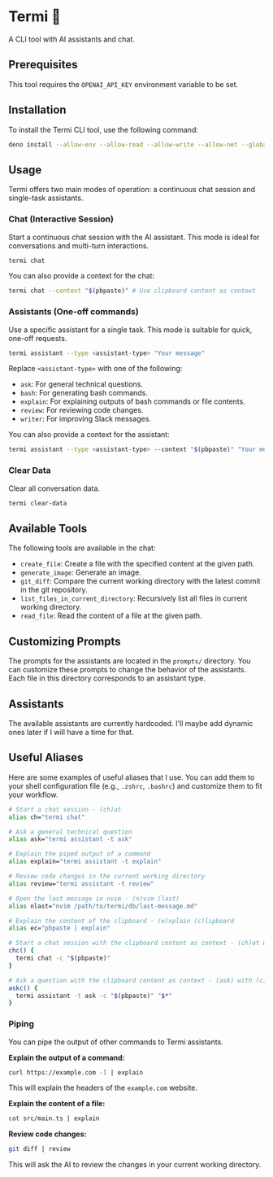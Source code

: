 # Termi 🤖

A CLI tool with AI assistants and chat.

## Prerequisites

This tool requires the `OPENAI_API_KEY` environment variable to be set.

## Installation

To install the Termi CLI tool, use the following command:

```bash
deno install --allow-env --allow-read --allow-write --allow-net --global --config=./deno.json -f --name=termi src/main.ts
```

## Usage

Termi offers two main modes of operation: a continuous chat session and
single-task assistants.

### Chat (Interactive Session)

Start a continuous chat session with the AI assistant. This mode is ideal for
conversations and multi-turn interactions.

```bash
termi chat
```

You can also provide a context for the chat:

```bash
termi chat --context "$(pbpaste)" # Use clipboard content as context
```

### Assistants (One-off commands)

Use a specific assistant for a single task. This mode is suitable for quick,
one-off requests.

```bash
termi assistant --type <assistant-type> "Your message"
```

Replace `<assistant-type>` with one of the following:

- `ask`: For general technical questions.
- `bash`: For generating bash commands.
- `explain`: For explaining outputs of bash commands or file contents.
- `review`: For reviewing code changes.
- `writer`: For improving Slack messages.

You can also provide a context for the assistant:

```bash
termi assistant --type <assistant-type> --context "$(pbpaste)" "Your message" # Use clipboard content as context
```

### Clear Data

Clear all conversation data.

```bash
termi clear-data
```

## Available Tools

The following tools are available in the chat:

- `create_file`: Create a file with the specified content at the given path.
- `generate_image`: Generate an image.
- `git_diff`: Compare the current working directory with the latest commit in
  the git repository.
- `list_files_in_current_directory`: Recursively list all files in current
  working directory.
- `read_file`: Read the content of a file at the given path.

## Customizing Prompts

The prompts for the assistants are located in the `prompts/` directory. You can
customize these prompts to change the behavior of the assistants. Each file in
this directory corresponds to an assistant type.

## Assistants

The available assistants are currently hardcoded. I'll maybe add dynamic ones
later if I will have a time for that.

## Useful Aliases

Here are some examples of useful aliases that I use. You can add them to your
shell configuration file (e.g., `.zshrc`, `.bashrc`) and customize them to fit
your workflow.

```bash
# Start a chat session - (ch)at
alias ch="termi chat"

# Ask a general technical question
alias ask="termi assistant -t ask"

# Explain the piped output of a command
alias explain="termi assistant -t explain"

# Review code changes in the current working directory
alias review="termi assistant -t review"

# Open the last message in nvim - (n)vim (last)
alias nlast="nvim /path/to/termi/db/last-message.md"

# Explain the content of the clipboard - (e)xplain (c)lipboard
alias ec="pbpaste | explain"

# Start a chat session with the clipboard content as context - (ch)at with (c)lipboard
chc() {
  termi chat -c "$(pbpaste)"
}

# Ask a question with the clipboard content as context - (ask) with (c)lipboard
askc() {
  termi assistant -t ask -c "$(pbpaste)" "$*"
}
```

### Piping

You can pipe the output of other commands to Termi assistants.

**Explain the output of a command:**

```bash
curl https://example.com -I | explain
```

This will explain the headers of the `example.com` website.

**Explain the content of a file:**

```bash
cat src/main.ts | explain
```

**Review code changes:**

```bash
git diff | review
```

This will ask the AI to review the changes in your current working directory.
